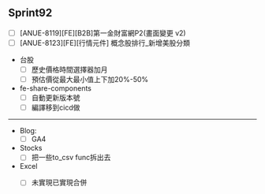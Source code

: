 ## Sprint92
* [ ] \[ANUE-8119\][FE][B2B]第一金財富網P2(畫面變更 v2)
* [ ] \[ANUE-8123\][FE][行情元件] 概念股排行_新增美股分類
* 台股
	* [ ] 歷史價格時間選擇器加月
	* [ ] 預估價從最大最小值上下加20%-50%

*  fe-share-components
	* [ ] 自動更新版本號
	* [ ] 編譯移到cicd做

 ---
 
 * Blog: 
	* [ ] GA4
*  Stocks
	* [ ] 把一些to_csv func拆出去
*  Excel
	* [ ] 未實現已實現合併


 